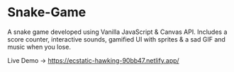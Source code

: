 # Snake-Game
A snake game developed using Vanilla JavaScript & Canvas API. Includes a score counter, interactive sounds, gamified UI with sprites & a sad GIF and music when you lose.

Live Demo -> https://ecstatic-hawking-90bb47.netlify.app/
